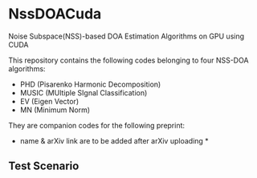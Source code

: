# NssDOACuda
Noise Subspace(NSS)-based DOA Estimation Algorithms on GPU using CUDA

This repository contains the following codes belonging to four NSS-DOA algorithms: 
* PHD (Pisarenko Harmonic Decomposition)
*	MUSIC (MUltiple SIgnal Classification)
*	EV (Eigen Vector)
*	MN (Minimum Norm) 

They are companion codes for the following preprint:

* name & arXiv link are to be added after arXiv uploading *

## Test Scenario 


